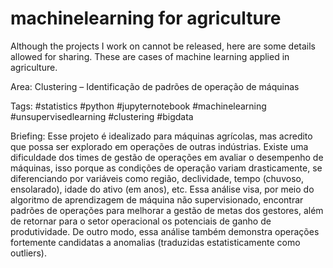 # machinelearning for agriculture
Although the projects I work on cannot be released, here are some details allowed for sharing. These are cases of machine learning applied in agriculture.

Area:
Clustering – Identificação de padrões de operação de máquinas

Tags:
#statistics #python #jupyternotebook #machinelearning #unsupervisedlearning #clustering #bigdata

Briefing:
Esse projeto é idealizado para máquinas agrícolas, mas acredito que possa ser explorado em operações de outras indústrias.
Existe uma dificuldade dos times de gestão de operações em avaliar o desempenho de máquinas, isso porque as condições de operação variam drasticamente, se diferenciando por variáveis como região, declividade, tempo (chuvoso, ensolarado), idade do ativo (em anos), etc.
Essa análise visa, por meio do algoritmo de aprendizagem de máquina não supervisionado, encontrar padrões de operações para melhorar a gestão de metas dos gestores, além de retornar para o setor operacional os potenciais de ganho de produtividade. De outro modo, essa análise também demonstra operações fortemente candidatas a anomalias (traduzidas estatisticamente como outliers).

